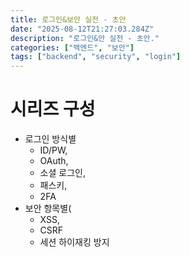 ```yaml
---
title: 로그인&보안 실전 - 초안
date: "2025-08-12T21:27:03.284Z"
description: "로그인&안 실전 - 초안."
categories: ["백엔드", "보안"]
tags: ["backend", "security", "login"]
---
```

# 시리즈 구성
  
- 로그인 방식별
  - ID/PW, 
  - OAuth, 
  - 소셜 로그인, 
  - 패스키, 
  - 2FA
- 보안 항목별(
  - XSS, 
  - CSRF
  - 세션 하이재킹 방지
